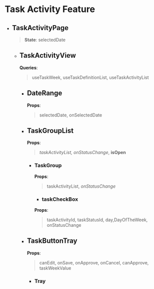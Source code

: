 # Task Activity Feature
- ## TaskActivityPage
    > **State**: selectedDate    
    - ## TaskActivityView     
        **Queries**: 
        > useTaskWeek, useTaskDefinitionList, useTaskActivityList
        - ## DateRange
            **Props**: 
            > selectedDate, onSelectedDate
        - ## TaskGroupList
            **Props**: 
            > *taskActivityList, onStatusChange*, **isOpen**
            - ### TaskGroup
                **Props**: 
                > taskActivityList, *onStatusChange* 
                - ### taskCheckBox
                **Props**:  
                > taskActivityId, taskStatusId, day,DayOfTheWeek, onStatusChange
        - ## TaskButtonTray
            **Props**: 
            > canEdit,  onSave,  onApprove,  onCancel,  canApprove,  taskWeekValue
            - ### Tray